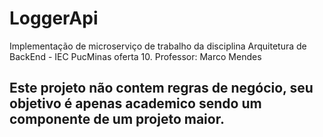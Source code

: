# LoggerApi

Implementação de microserviço de trabalho da disciplina Arquitetura de BackEnd - IEC PucMinas oferta 10. Professor: Marco Mendes

## Este projeto não contem regras de negócio, seu objetivo é apenas academico sendo um componente de um projeto maior.
